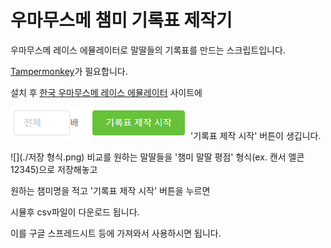 # 우마무스메 챔미 기록표 제작기
우마무스메 레이스 에뮬레이터로 말딸들의 기록표를 만드는 스크립트입니다.

[Tampermonkey](https://chrome.google.com/webstore/detail/tampermonkey/dhdgffkkebhmkfjojejmpbldmpobfkfo)가 필요합니다.

설치 후 [한국 우마무스메 레이스 에뮬레이터](http://race-ko.wf-calc.net/#/champions-meeting) 사이트에

![](./버튼.png)
'기록표 제작 시작' 버튼이 생깁니다.

![](./저장 형식.png)
비교를 원하는 말딸들을 '챔미 말딸 평점' 형식(ex. 캔서 엘콘 12345)으로 저장해놓고

원하는 챔미명을 적고 '기록표 제작 시작' 버튼을 누르면

시뮬후 csv파일이 다운로드 됩니다.

이를 구글 스프레드시트 등에 가져와서 사용하시면 됩니다.
